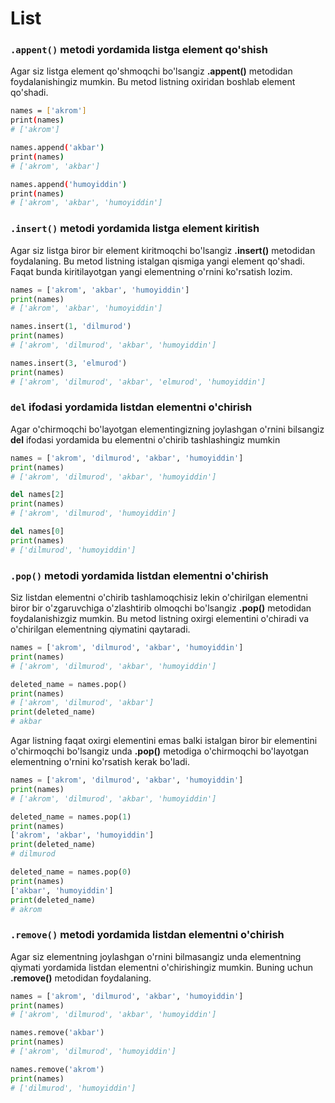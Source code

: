 # List

### `.appent()` metodi yordamida listga element qo'shish

Agar siz listga element qo'shmoqchi bo'lsangiz **.appent()** metodidan foydalanishingiz mumkin. Bu metod listning oxiridan boshlab element qo'shadi.

```bash
names = ['akrom']
print(names)
# ['akrom']

names.append('akbar')
print(names)
# ['akrom', 'akbar']

names.append('humoyiddin')
print(names)
# ['akrom', 'akbar', 'humoyiddin']
```

### `.insert()` metodi yordamida listga element kiritish

Agar siz listga biror bir element kiritmoqchi bo'lsangiz **.insert()** metodidan foydalaning. Bu metod listning istalgan qismiga yangi element qo'shadi. Faqat bunda kiritilayotgan yangi elementning o'rnini ko'rsatish lozim.

```python
names = ['akrom', 'akbar', 'humoyiddin']
print(names)
# ['akrom', 'akbar', 'humoyiddin']

names.insert(1, 'dilmurod')
print(names)
# ['akrom', 'dilmurod', 'akbar', 'humoyiddin']

names.insert(3, 'elmurod')
print(names)
# ['akrom', 'dilmurod', 'akbar', 'elmurod', 'humoyiddin']
```

### `del` ifodasi yordamida listdan elementni o'chirish

Agar o'chirmoqchi bo'layotgan elementingizning joylashgan o'rnini bilsangiz **del** ifodasi yordamida bu elementni o'chirib tashlashingiz mumkin

```python
names = ['akrom', 'dilmurod', 'akbar', 'humoyiddin']
print(names)
# ['akrom', 'dilmurod', 'akbar', 'humoyiddin']

del names[2]
print(names)
# ['akrom', 'dilmurod', 'humoyiddin']

del names[0]
print(names)
# ['dilmurod', 'humoyiddin']
```

### `.pop()` metodi yordamida listdan elementni o'chirish

Siz listdan elementni o'chirib tashlamoqchisiz lekin o'chirilgan elementni biror bir o'zgaruvchiga o'zlashtirib olmoqchi bo'lsangiz **.pop()** metodidan foydalanishizgiz mumkin. Bu metod listning oxirgi elementini o'chiradi va o'chirilgan elementning qiymatini qaytaradi.

```python
names = ['akrom', 'dilmurod', 'akbar', 'humoyiddin']
print(names)
# ['akrom', 'dilmurod', 'akbar', 'humoyiddin']

deleted_name = names.pop()
print(names)
# ['akrom', 'dilmurod', 'akbar']
print(deleted_name)
# akbar
```

Agar listning faqat oxirgi elementini emas balki istalgan biror bir elementini o'chirmoqchi bo'lsangiz unda **.pop()** metodiga o'chirmoqchi bo'layotgan elementning o'rnini ko'rsatish kerak bo'ladi.

```python
names = ['akrom', 'dilmurod', 'akbar', 'humoyiddin']
print(names)
# ['akrom', 'dilmurod', 'akbar', 'humoyiddin']

deleted_name = names.pop(1)
print(names)
['akrom', 'akbar', 'humoyiddin']
print(deleted_name)
# dilmurod

deleted_name = names.pop(0)
print(names)
['akbar', 'humoyiddin']
print(deleted_name)
# akrom
```

### `.remove()` metodi yordamida listdan elementni o'chirish

Agar siz elementning joylashgan o'rnini bilmasangiz unda elementning qiymati yordamida listdan elementni o'chirishingiz mumkin. Buning uchun **.remove()** metodidan foydalaning.

```python
names = ['akrom', 'dilmurod', 'akbar', 'humoyiddin']
print(names)
# ['akrom', 'dilmurod', 'akbar', 'humoyiddin']

names.remove('akbar')
print(names)
# ['akrom', 'dilmurod', 'humoyiddin']

names.remove('akrom')
print(names)
# ['dilmurod', 'humoyiddin']
```
